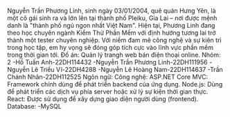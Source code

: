   Nguyễn Trần Phương Linh, sinh ngày 03/01/2004, quê quán Hưng Yên, là một cô gái sinh ra và lớn lên tại thành phố Pleiku, Gia Lai – nơi được mệnh danh là "thành phố ngủ ngon nhất Việt Nam". Hiện tại, Phương Linh đang theo học chuyên ngành Kiểm Thử Phần Mềm với định hướng tương lai trở thành một tester chuyên nghiệp. Với niềm đam mê công nghệ và sự kiên trì trong học tập, em hy vọng sẽ đóng góp tích cực vào lĩnh vực phần mềm trong thời gian tới.
  Đồ án: Quản lý trangh web bán điện thoại online. Nhóm: 2 -Hồ Tuấn Anh-22DH114432 -Nguyễn Trần Phương Linh-22DH111956 -Nguyễn Lê Triều Vĩ-22DH4288 -Nguyễn Lê Hoàng Nam-22DH114637 -Trần Chánh Nhân-22DH112525 Ngôn ngữ:
Công nghệ:
ASP.NET Core MVC: Framework chính dùng để phát triển backend của ứng dụng.
Node.js: Dùng để phát triển các dịch vụ phía server hoặc xử lý sự kiện thời gian thực.
React: Được sử dụng để xây dựng giao diện người dùng (frontend). Database: -MySQL
